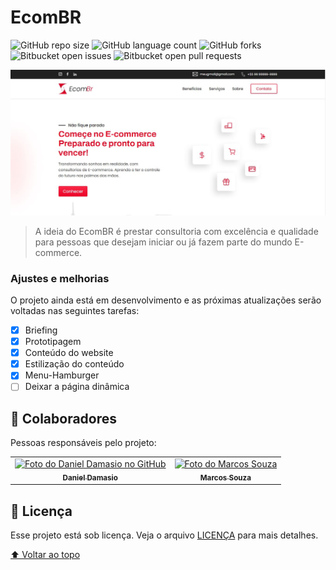 # EcomBR

<!---Esses são exemplos. Veja https://shields.io para outras pessoas ou para personalizar este conjunto de escudos. Você pode querer incluir dependências, status do projeto e informações de licença aqui--->

![GitHub repo size](https://img.shields.io/github/repo-size/iuricode/README-template?style=for-the-badge)
![GitHub language count](https://img.shields.io/github/languages/count/iuricode/README-template?style=for-the-badge)
![GitHub forks](https://img.shields.io/github/forks/iuricode/README-template?style=for-the-badge)
![Bitbucket open issues](https://img.shields.io/bitbucket/issues/iuricode/README-template?style=for-the-badge)
![Bitbucket open pull requests](https://img.shields.io/bitbucket/pr-raw/iuricode/README-template?style=for-the-badge)

<img src="exemplo.JPG" alt="exemplo imagem">

> A ideia do EcomBR é prestar consultoria com excelência e qualidade para pessoas que desejam iniciar ou já fazem parte do mundo E-commerce.

### Ajustes e melhorias

O projeto ainda está em desenvolvimento e as próximas atualizações serão voltadas nas seguintes tarefas:

- [x] Briefing
- [x] Prototipagem	
- [x] Conteúdo do website
- [x] Estilização do conteúdo
- [x] Menu-Hamburger
- [ ] Deixar a página dinâmica

## 🤝 Colaboradores

Pessoas responsáveis pelo projeto:

<table>
  <tr>
    <td align="center">
      <a href="https://github.com/damasioCode/">
        <img src="https://avatars.githubusercontent.com/u/85068993?v=4" width="100px;" alt="Foto do Daniel Damasio no GitHub"/><br>
        <sub>
          <b>Daniel Damasio</b>
        </sub>
      </a>
    </td>
    <td align="center">
      <a href="https://github.com/MarcosDS7">
        <img src="https://avatars.githubusercontent.com/u/61913052?v=4" width="100px;" alt="Foto do Marcos Souza"/><br>
        <sub>
          <b>Marcos Souza</b>
        </sub>
      </a>
    </td>
  </tr>
</table>

## 📝 Licença

Esse projeto está sob licença. Veja o arquivo [LICENÇA](LICENSE.md) para mais detalhes.

[⬆ Voltar ao topo](#EcomBR)<br>
